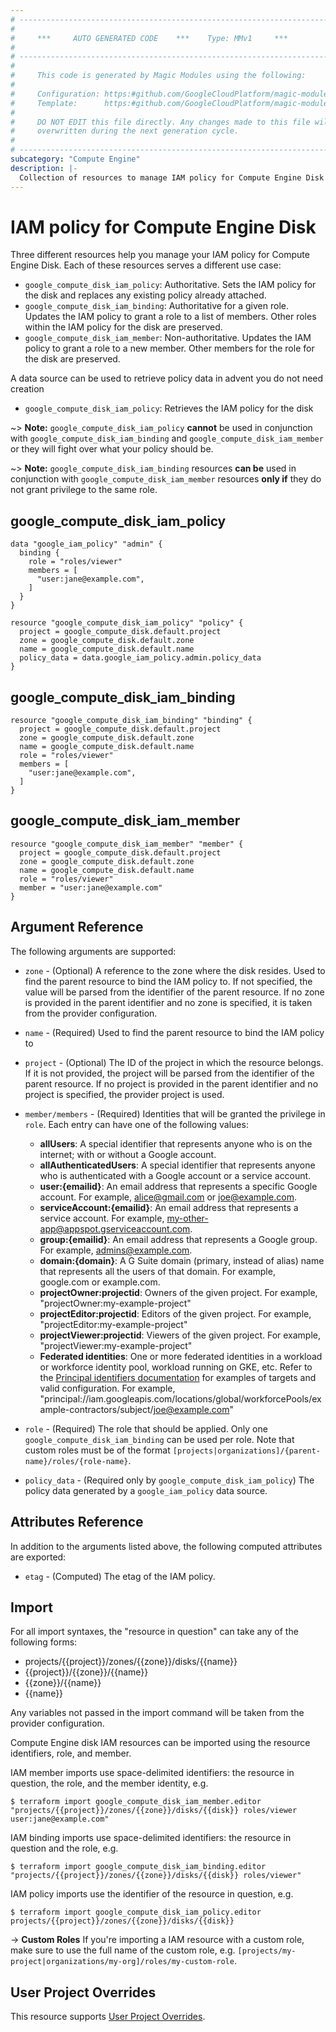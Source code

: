 ```yaml
---
# ----------------------------------------------------------------------------
#
#     ***     AUTO GENERATED CODE    ***    Type: MMv1     ***
#
# ----------------------------------------------------------------------------
#
#     This code is generated by Magic Modules using the following:
#
#     Configuration: https:#github.com/GoogleCloudPlatform/magic-modules/tree/main/mmv1/products/compute/Disk.yaml
#     Template:      https:#github.com/GoogleCloudPlatform/magic-modules/tree/main/mmv1/templates/terraform/resource_iam.html.markdown.tmpl
#
#     DO NOT EDIT this file directly. Any changes made to this file will be
#     overwritten during the next generation cycle.
#
# ----------------------------------------------------------------------------
subcategory: "Compute Engine"
description: |-
  Collection of resources to manage IAM policy for Compute Engine Disk
---
```


# IAM policy for Compute Engine Disk

Three different resources help you manage your IAM policy for Compute Engine Disk. Each of these resources serves a different use case:

* `google_compute_disk_iam_policy`: Authoritative. Sets the IAM policy for the disk and replaces any existing policy already attached.
* `google_compute_disk_iam_binding`: Authoritative for a given role. Updates the IAM policy to grant a role to a list of members. Other roles within the IAM policy for the disk are preserved.
* `google_compute_disk_iam_member`: Non-authoritative. Updates the IAM policy to grant a role to a new member. Other members for the role for the disk are preserved.

A data source can be used to retrieve policy data in advent you do not need creation

* `google_compute_disk_iam_policy`: Retrieves the IAM policy for the disk

~> **Note:** `google_compute_disk_iam_policy` **cannot** be used in conjunction with `google_compute_disk_iam_binding` and `google_compute_disk_iam_member` or they will fight over what your policy should be.

~> **Note:** `google_compute_disk_iam_binding` resources **can be** used in conjunction with `google_compute_disk_iam_member` resources **only if** they do not grant privilege to the same role.



## google_compute_disk_iam_policy

```hcl
data "google_iam_policy" "admin" {
  binding {
    role = "roles/viewer"
    members = [
      "user:jane@example.com",
    ]
  }
}

resource "google_compute_disk_iam_policy" "policy" {
  project = google_compute_disk.default.project
  zone = google_compute_disk.default.zone
  name = google_compute_disk.default.name
  policy_data = data.google_iam_policy.admin.policy_data
}
```

## google_compute_disk_iam_binding

```hcl
resource "google_compute_disk_iam_binding" "binding" {
  project = google_compute_disk.default.project
  zone = google_compute_disk.default.zone
  name = google_compute_disk.default.name
  role = "roles/viewer"
  members = [
    "user:jane@example.com",
  ]
}
```

## google_compute_disk_iam_member

```hcl
resource "google_compute_disk_iam_member" "member" {
  project = google_compute_disk.default.project
  zone = google_compute_disk.default.zone
  name = google_compute_disk.default.name
  role = "roles/viewer"
  member = "user:jane@example.com"
}
```


## Argument Reference

The following arguments are supported:

* `zone` - (Optional) A reference to the zone where the disk resides. Used to find the parent resource to bind the IAM policy to. If not specified,
  the value will be parsed from the identifier of the parent resource. If no zone is provided in the parent identifier and no
  zone is specified, it is taken from the provider configuration.
* `name` - (Required) Used to find the parent resource to bind the IAM policy to

* `project` - (Optional) The ID of the project in which the resource belongs.
    If it is not provided, the project will be parsed from the identifier of the parent resource. If no project is provided in the parent identifier and no project is specified, the provider project is used.

* `member/members` - (Required) Identities that will be granted the privilege in `role`.
  Each entry can have one of the following values:
  * **allUsers**: A special identifier that represents anyone who is on the internet; with or without a Google account.
  * **allAuthenticatedUsers**: A special identifier that represents anyone who is authenticated with a Google account or a service account.
  * **user:{emailid}**: An email address that represents a specific Google account. For example, alice@gmail.com or joe@example.com.
  * **serviceAccount:{emailid}**: An email address that represents a service account. For example, my-other-app@appspot.gserviceaccount.com.
  * **group:{emailid}**: An email address that represents a Google group. For example, admins@example.com.
  * **domain:{domain}**: A G Suite domain (primary, instead of alias) name that represents all the users of that domain. For example, google.com or example.com.
  * **projectOwner:projectid**: Owners of the given project. For example, "projectOwner:my-example-project"
  * **projectEditor:projectid**: Editors of the given project. For example, "projectEditor:my-example-project"
  * **projectViewer:projectid**: Viewers of the given project. For example, "projectViewer:my-example-project"
  * **Federated identities**: One or more federated identities in a workload or workforce identity pool, workload running on GKE, etc. Refer to the [Principal identifiers documentation](https://cloud.google.com/iam/docs/principal-identifiers#allow) for examples of targets and valid configuration. For example, "principal://iam.googleapis.com/locations/global/workforcePools/example-contractors/subject/joe@example.com"

* `role` - (Required) The role that should be applied. Only one
    `google_compute_disk_iam_binding` can be used per role. Note that custom roles must be of the format
    `[projects|organizations]/{parent-name}/roles/{role-name}`.

* `policy_data` - (Required only by `google_compute_disk_iam_policy`) The policy data generated by
  a `google_iam_policy` data source.

## Attributes Reference

In addition to the arguments listed above, the following computed attributes are
exported:

* `etag` - (Computed) The etag of the IAM policy.

## Import

For all import syntaxes, the "resource in question" can take any of the following forms:

* projects/{{project}}/zones/{{zone}}/disks/{{name}}
* {{project}}/{{zone}}/{{name}}
* {{zone}}/{{name}}
* {{name}}

Any variables not passed in the import command will be taken from the provider configuration.

Compute Engine disk IAM resources can be imported using the resource identifiers, role, and member.

IAM member imports use space-delimited identifiers: the resource in question, the role, and the member identity, e.g.
```
$ terraform import google_compute_disk_iam_member.editor "projects/{{project}}/zones/{{zone}}/disks/{{disk}} roles/viewer user:jane@example.com"
```

IAM binding imports use space-delimited identifiers: the resource in question and the role, e.g.
```
$ terraform import google_compute_disk_iam_binding.editor "projects/{{project}}/zones/{{zone}}/disks/{{disk}} roles/viewer"
```

IAM policy imports use the identifier of the resource in question, e.g.
```
$ terraform import google_compute_disk_iam_policy.editor projects/{{project}}/zones/{{zone}}/disks/{{disk}}
```

-> **Custom Roles** If you're importing a IAM resource with a custom role, make sure to use the
 full name of the custom role, e.g. `[projects/my-project|organizations/my-org]/roles/my-custom-role`.

## User Project Overrides

This resource supports [User Project Overrides](https://registry.terraform.io/providers/hashicorp/google/latest/docs/guides/provider_reference#user_project_override).
